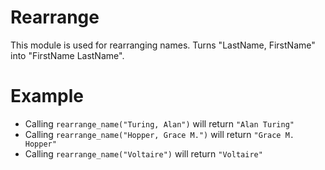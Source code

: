 Rearrange
=========

This module is used for rearranging names.
Turns "LastName, FirstName" into "FirstName LastName".

# Example

* Calling `rearrange_name("Turing, Alan")` will return `"Alan Turing"`
* Calling `rearrange_name("Hopper, Grace M.")` will return `"Grace M. Hopper"`
* Calling `rearrange_name("Voltaire")` will return `"Voltaire"`
